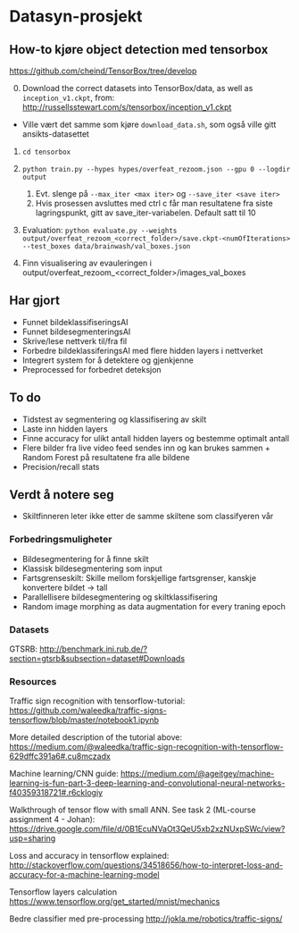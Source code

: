 # Datasyn-prosjekt

## How-to kjøre object detection med tensorbox
https://github.com/cheind/TensorBox/tree/develop

0. Download the correct datasets into TensorBox/data, as well as `inception_v1.ckpt`, from:
http://russellsstewart.com/s/tensorbox/inception_v1.ckpt

* Ville vært det samme som kjøre `download_data.sh`, som også ville gitt ansikts-datasettet 

1. `cd tensorbox`
2. `python train.py --hypes hypes/overfeat_rezoom.json --gpu 0 --logdir output`
   1. Evt. slenge på `--max_iter <max iter>` og `--save_iter <save iter>`
   2. Hvis prosessen avsluttes med ctrl c får man resultatene fra siste lagringspunkt, gitt av save_iter-variabelen. Default satt til 10
3. Evaluation: `python evaluate.py --weights output/overfeat_rezoom_<correct_folder>/save.ckpt-<numOfIterations> --test_boxes data/brainwash/val_boxes.json`

4. Finn visualisering av evauleringen i output/overfeat_rezoom_<correct_folder>/images_val_boxes<numOfIterations>

## Har gjort
* Funnet bildeklassifiseringsAI
* Funnet bildesegmenteringsAI
* Skrive/lese nettverk til/fra fil 
* Forbedre bildeklassiferingsAI med flere hidden layers i nettverket
* Integrert system for å detektere og gjenkjenne
* Preprocessed for forbedret deteksjon

## To do
* Tidstest av segmentering og klassifisering av skilt
* Laste inn hidden layers
* Finne accuracy for ulikt antall hidden layers og bestemme optimalt antall
* Flere bilder fra live video feed sendes inn og kan brukes sammen + Random Forest på resultatene fra alle bildene
* Precision/recall stats

## Verdt å notere seg
* Skiltfinneren leter ikke etter de samme skiltene som classifyeren vår

### Forbedringsmuligheter

* Bildesegmentering for å finne skilt
* Klassisk bildesegmentering som input
* Fartsgrenseskilt: Skille mellom forskjellige fartsgrenser, kanskje konvertere bildet -> tall
* Parallellisere bildesegmentering og skiltklassifisering
* Random image morphing as data augmentation for every traning epoch

### Datasets
GTSRB: http://benchmark.ini.rub.de/?section=gtsrb&subsection=dataset#Downloads

### Resources 
Traffic sign recognition with tensorflow-tutorial:
https://github.com/waleedka/traffic-signs-tensorflow/blob/master/notebook1.ipynb

More detailed description of the tutorial above:
https://medium.com/@waleedka/traffic-sign-recognition-with-tensorflow-629dffc391a6#.cu8mczadx

Machine learning/CNN guide:
https://medium.com/@ageitgey/machine-learning-is-fun-part-3-deep-learning-and-convolutional-neural-networks-f40359318721#.r6cklogiy

Walkthrough of tensor flow with small ANN. See task 2 (ML-course assignment 4 - Johan):
https://drive.google.com/file/d/0B1EcuNVaOt3QeU5xb2xzNUxpSWc/view?usp=sharing

Loss and accuracy in tensorflow explained:
http://stackoverflow.com/questions/34518656/how-to-interpret-loss-and-accuracy-for-a-machine-learning-model

Tensorflow layers calculation
https://www.tensorflow.org/get_started/mnist/mechanics

Bedre classifier med pre-processing
http://jokla.me/robotics/traffic-signs/
